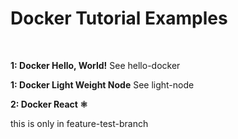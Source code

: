 # Docker Tutorial Examples 
</br>

<strong>1: Docker Hello, World!</strong>
See hello-docker 


<strong>1: Docker Light Weight Node</strong>
See light-node 

<strong>2: Docker React ⚛</strong>

this is only in feature-test-branch